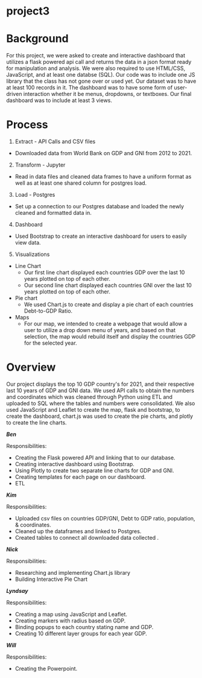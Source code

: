 # project3

# Background 
For this project, we were asked to create and interactive dashboard that utilizes a flask powered api call and returns the data in
a json format ready for manipulation and analysis. We were also required to use HTML/CSS, JavaScript, and at least one databse (SQL).
Our code was to include one JS library that the class has not gone over or used yet. Our dataset was to have at least 100 records in it.
The dashboard was to have some form of user-driven interaction whether it be menus, dropdowns, or textboxes. Our final dashboard was to 
include at least 3 views.

# Process
1. Extract - API Calls and CSV files
  - Downloaded data from World Bank on GDP and GNI from 2012 to 2021.
2. Transform - Jupyter
  - Read in data files and cleaned data frames to have a uniform format as well as at least one shared column  for postgres load.
3. Load - Postgres
  - Set up a connection to our Postgres database and loaded the newly cleaned and formatted data in.
4. Dashboard
  - Used Bootstrap to create an interactive dashboard for users to easily view data.
5. Visualizations
  - Line Chart
    - Our first line chart displayed each countries GDP over the last 10 years plotted on top of each other.
    - Our second line chart displayed each countries GNI over the last 10 years plotted on top of each other.
  - Pie chart
    - We used Chart.js to create and display a pie chart of each countries Debt-to-GDP Ratio.
  - Maps
    - For our map, we intended to create a webpage that would allow a user to utilize a drop down menu of years, and based on that
      selection, the map would rebuild itself and display the countries GDP for the selected year.

# Overview
Our project displays the top 10 GDP country's for 2021, and their respective last 10 years of GDP and GNI data.
We used API calls to obtain the numbers and coordinates which was cleaned through Python using ETL and uploaded to SQL where the tables
and numbers were consolidated.
We also used JavaScript and Leaflet to create the map, flask and bootstrap, to create the dashboard, chart.js was used to create
the pie charts, and plotly to create the line charts.

***Ben*** 

Responsibilities: 
  - Creating the Flask powered API and linking that to our database.
  - Creating interactive dashboard using Bootstrap.
  - Using Plotly to create two separate line charts for GDP and GNI.
  - Creating templates for each page on our dashboard.
  - ETL

***Kim***

Responsibilities:
  - Uploaded csv files on countries GDP/GNI, Debt to GDP ratio, population, & coordinates. 
  - Cleaned up the dataframes and linked to Postgres. 
  - Created tables to connect all downloaded data collected .

***Nick***

Responsibilities:
  - Researching and implementing Chart.js library
  - Building Interactive Pie Chart 

***Lyndsay***

Responsibilities:
  - Creating a map using JavaScript and Leaflet.
  - Creating markers with radius based on GDP.
  - Binding popups to each country stating name and GDP.
  - Creating 10 different layer groups for each year GDP.

***Will***

Responsibilities:
  - Creating the Powerpoint.
  
  
      


